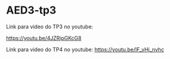 # AED3-tp3

Link para video do TP3 no youtube:

<https://youtu.be/4JZRipGKcG8>

Link para video do TP4 no youtube:
<https://youtu.be/IF_vHj_nvhc>
